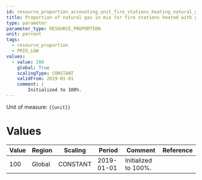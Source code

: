 ```yaml
---
id: resource_proportion_accounting_unit_fire_stations_heating_natural_gas
title: Proportion of natural gas in mix for fire stations heated with gas
type: parameter
parameter_type: RESOURCE_PROPORTION
unit: percent
tags:
  - resource_proportion
  - PRIO_LOW
values:
  - value: 100
    global: True
    scalingType: CONSTANT
    validFrom: 2019-01-01
    comment: |
        Initialized to 100%.
---
```



Unit of measure: `{{unit}}`


# Values


| Value | Region | Scaling | Period | Comment | Reference |
|-------|--------|---------|--------|---------|-----------|
| 100 | Global | CONSTANT | 2019-01-01 | Initialized to 100%. |  |


